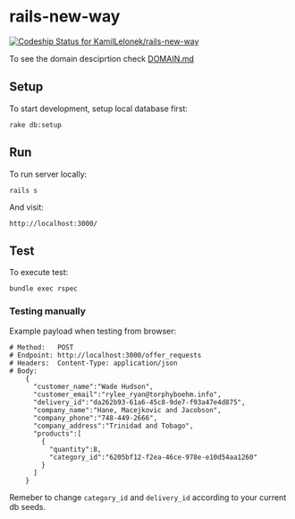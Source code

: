 # rails-new-way

[ ![Codeship Status for KamilLelonek/rails-new-way](https://codeship.com/projects/0fb01e50-a73c-0132-14d4-2eb3789e9959/status?branch=master)](https://codeship.com/projects/67180)

To see the domain desciprtion check [DOMAIN.md](DOMAIN.md)

## Setup

To start development, setup local database first:

    rake db:setup

## Run

To run server locally:

    rails s

And visit:

    http://localhost:3000/

## Test

To execute test:

    bundle exec rspec

### Testing manually

Example payload when testing from browser:

    # Method:   POST
    # Endpoint: http://localhost:3000/offer_requests
    # Headers:  Content-Type: application/json
    # Body:
        {
          "customer_name":"Wade Hudson",
          "customer_email":"rylee_ryan@torphyboehm.info",
          "delivery_id":"da262b93-61a6-45c8-9de7-f93a47e4d875",
          "company_name":"Hane, Macejkovic and Jacobson",
          "company_phone":"748-449-2666",
          "company_address":"Trinidad and Tobago",
          "products":[
            {
              "quantity":8,
              "category_id":"6205bf12-f2ea-46ce-978e-e10d54aa1260"
            }
          ]
        }



Remeber to change `category_id` and `delivery_id` according to your current db seeds.
